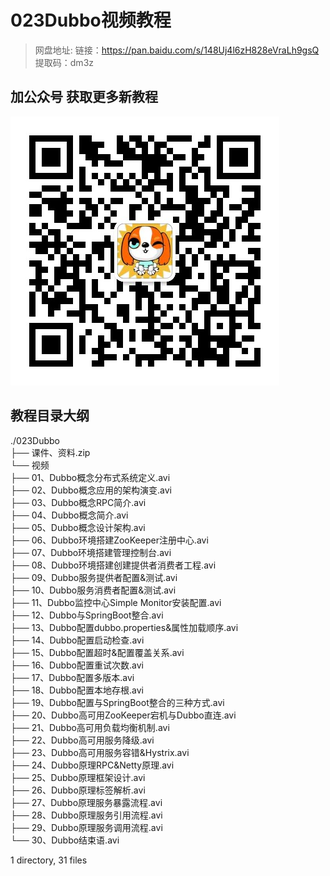 # 023Dubbo视频教程

> 网盘地址: 链接：https://pan.baidu.com/s/148Uj4l6zH828eVraLh9gsQ 提取码：dm3z

## 加公众号 获取更多新教程
 ![](assets/vxlogo.jpg)
## 教程目录大纲
./023Dubbo  
├── 课件、资料.zip  
└── 视频  
    ├── 01、Dubbo概念分布式系统定义.avi  
    ├── 02、Dubbo概念应用的架构演变.avi  
    ├── 03、Dubbo概念RPC简介.avi  
    ├── 04、Dubbo概念简介.avi  
    ├── 05、Dubbo概念设计架构.avi  
    ├── 06、Dubbo环境搭建ZooKeeper注册中心.avi  
    ├── 07、Dubbo环境搭建管理控制台.avi  
    ├── 08、Dubbo环境搭建创建提供者消费者工程.avi  
    ├── 09、Dubbo服务提供者配置&测试.avi  
    ├── 10、Dubbo服务消费者配置&测试.avi  
    ├── 11、Dubbo监控中心Simple Monitor安装配置.avi  
    ├── 12、Dubbo与SpringBoot整合.avi  
    ├── 13、Dubbo配置dubbo.properties&属性加载顺序.avi  
    ├── 14、Dubbo配置启动检查.avi  
    ├── 15、Dubbo配置超时&配置覆盖关系.avi  
    ├── 16、Dubbo配置重试次数.avi  
    ├── 17、Dubbo配置多版本.avi  
    ├── 18、Dubbo配置本地存根.avi  
    ├── 19、Dubbo配置与SpringBoot整合的三种方式.avi  
    ├── 20、Dubbo高可用ZooKeeper宕机与Dubbo直连.avi  
    ├── 21、Dubbo高可用负载均衡机制.avi  
    ├── 22、Dubbo高可用服务降级.avi  
    ├── 23、Dubbo高可用服务容错&Hystrix.avi  
    ├── 24、Dubbo原理RPC&Netty原理.avi  
    ├── 25、Dubbo原理框架设计.avi  
    ├── 26、Dubbo原理标签解析.avi  
    ├── 27、Dubbo原理服务暴露流程.avi  
    ├── 28、Dubbo原理服务引用流程.avi  
    ├── 29、Dubbo原理服务调用流程.avi  
    └── 30、Dubbo结束语.avi  
  
1 directory, 31 files  
